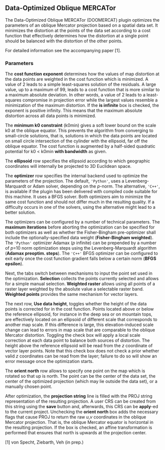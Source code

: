 ## Data-Optimized Oblique MERCATor
The Data-Optimized Oblique MERCATor (DOOMERCAT)
plugin optimizes the parameters of an oblique
Mercator projection based on a spatial data set.
It minimizes the distortion at the points of
the data set according to a cost function that
effectively determines how the distortion at a
single point should be balanced with the
distortion of the other points.

For detailed information see the accompanying
paper [1].

### Parameters
The **cost function exponent** determines how
the values of map distortion at the data points
are weighted in the cost function
which is minimized. A value of 2 leads to a
simple least-squares solution of the
residuals. A large value, up to a maximum of
99, leads to a cost function that is more
similar to a maximum absolute deviation. In
other words, a value of 2 leads to a
least-squares compromise in projection error
while the largest values resemble a
minimization of the maximum distortion.
If the **is infinite** box is checked, the
exponent is positive infinity. This means that
the maximum absolute distortion across all data
points is minimized.

The **minimum k0 constraint** (k0min) gives a
soft lower bound on the scale k0 at the
oblique equator. This prevents the algorithm
from converging to small-circle solutions,
that is, solutions in which the data points
are located on small circle intersection of
the cylinder with the ellipsoid, far off the
oblique equator. The cost function is
augmented by a half-sided quadratic potential
for k0 < k0min **with bandwidth** as
given.

The **ellipsoid** row specifies the ellipsoid
according to which geographic coordinates
will internally be projected to 3D Euclidean
space.

The **optimizer** row specifies the internal
backend used to optimize the parameters of the
projection. The default, `'Python'`, uses a
Levenberg-Marquardt or Adam solver, depending
on the *p*-norm. The alternative, `'C++'`, is
available if the plugin has been delivered with
compiled code suitable for this machine. It
uses a BFGS solver. Both optimizers aim to
minimize the same cost function and should not
differ much in the resulting quality. If a
difficulty occurs in one of the solvers, using
the alternative might lead to a better solution.

The optimizers can be configured by a number of
technical parameters. The **maximum iterations**
before aborting the optimization can be specified
for both optimizers as well as whether the
Fisher-Bingham pre-optimizer shall include the
optionally-specified data weight
(**Fisher-Bingham weighted**). The `'Python'`
optimizer Adamax (*p* infinite) can be prepended
by a number of *p*=10 norm optimization steps using
the Levenberg-Marquardt algorithm
(**Adamax preoptim. steps**). The `'C++'` BFGS
optimizer can be configured to exit early once
the cost function gradient falls below a certain
norm (**BFGS epsilon**).

Next, the tabs switch between mechanisms
to input the point set used in the
optimization. **Selection** collects the
points currently selected and allows for a
simple manual selection. **Weighted raster**
allows using all points of a raster layer
weighted by the absolute value a selectable
raster band. **Weighted points** provides the
same mechanism for vector layers.

The next row, **Use data height**, toggles
whether the height of the data points is
corrected for in the cost function. Points
located above or below the reference ellipsoid,
for instance in the deep sea or on mountain
tops, are effectively located on an ellipsoid
of different scale that corresponds to another
map scale. If this difference is large, this
elevation-induced scale change can lead to
errors in map scale that are comparable to the
oblique Mercator distortion. Toggling the check
box will apply a local scale correction at each
data point to balance both sources of
distortion. The height above the reference
ellipsoid will be read from the *z* coordinate
of vector layer points. Note that this check
box does not check a prior whether valid
*z* coordinates can be read from the layer;
failure to do so will show an error message once
the optimization starts.

The **orient north** row allows to specify one
point on the map which is rotated so that up
is north. The point can be the center of the
data set, the center of the optimized projection
(which may lie outside the data set), or a
manually chosen point.

After optimization, the **projection string**
line is filled with the PROJ string
representation of the resulting projection. A
user CRS can be created from this string
using the **save** button and, afterwards,
this CRS can be **apply**-ed to the current
project. Unchecking the **orient north** box
adds the necessary flags that cause PROJ to
return the raw *u*,*v* coordinates in the
oblique Mercator projection. That is, the
oblique Mercator equator is horizontal in the
resulting projection. If the box is checked,
an affine transformation is performed that
ensures that north is upwards at the
projection center.

[1] von Specht, Ziebarth, Veh (in prep.)
